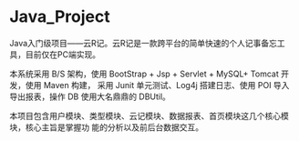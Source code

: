 # Java_Project
Java入门级项目——云R记。云R记是一款跨平台的简单快速的个人记事备忘工具，目前仅在PC端实现。

本系统采用 B/S 架构，使用 BootStrap + Jsp + Servlet + MySQL+ Tomcat 开发，使用 Maven 构建， 采用 Junit 单元测试、Log4j 搭建日志、使用 POI 导入导出报表，操作 DB 使用大名鼎鼎的 DBUtil。

本项目包含用户模块、类型模块、云记模块、数据报表、首页模块这几个核心模块，核心主旨是掌握功 能的分析以及前后台数据交互。
